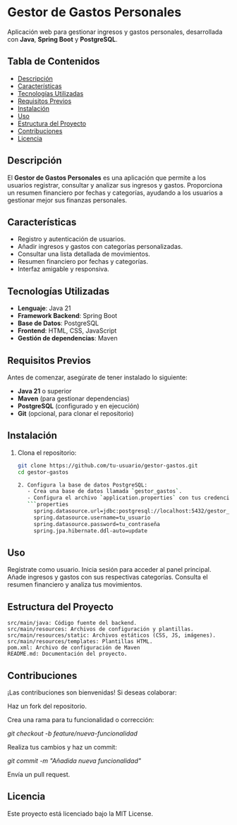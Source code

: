 # Gestor de Gastos Personales

Aplicación web para gestionar ingresos y gastos personales, desarrollada con **Java**, **Spring Boot** y **PostgreSQL**.

## Tabla de Contenidos
- [Descripción](#descripción)
- [Características](#características)
- [Tecnologías Utilizadas](#tecnologías-utilizadas)
- [Requisitos Previos](#requisitos-previos)
- [Instalación](#instalación)
- [Uso](#uso)
- [Estructura del Proyecto](#estructura-del-proyecto)
- [Contribuciones](#contribuciones)
- [Licencia](#licencia)

## Descripción
El **Gestor de Gastos Personales** es una aplicación que permite a los usuarios registrar, consultar y analizar sus ingresos y gastos. Proporciona un resumen financiero por fechas y categorías, ayudando a los usuarios a gestionar mejor sus finanzas personales.

## Características
- Registro y autenticación de usuarios.
- Añadir ingresos y gastos con categorías personalizadas.
- Consultar una lista detallada de movimientos.
- Resumen financiero por fechas y categorías.
- Interfaz amigable y responsiva.

## Tecnologías Utilizadas
- **Lenguaje**: Java 21
- **Framework Backend**: Spring Boot
- **Base de Datos**: PostgreSQL
- **Frontend**: HTML, CSS, JavaScript
- **Gestión de dependencias**: Maven

## Requisitos Previos
Antes de comenzar, asegúrate de tener instalado lo siguiente:
- **Java 21** o superior
- **Maven** (para gestionar dependencias)
- **PostgreSQL** (configurado y en ejecución)
- **Git** (opcional, para clonar el repositorio)

## Instalación
1. Clona el repositorio:
   ```bash
   git clone https://github.com/tu-usuario/gestor-gastos.git
   cd gestor-gastos

   2. Configura la base de datos PostgreSQL:
      - Crea una base de datos llamada `gestor_gastos`.
      - Configura el archivo `application.properties` con tus credenciales de PostgreSQL.
      ```properties
        spring.datasource.url=jdbc:postgresql://localhost:5432/gestor_gastos
        spring.datasource.username=tu_usuario
        spring.datasource.password=tu_contraseña
        spring.jpa.hibernate.ddl-auto=update

## Uso
Regístrate como usuario.
Inicia sesión para acceder al panel principal.
Añade ingresos y gastos con sus respectivas categorías.
Consulta el resumen financiero y analiza tus movimientos.
## Estructura del Proyecto
```plaintext
src/main/java: Código fuente del backend.
src/main/resources: Archivos de configuración y plantillas.
src/main/resources/static: Archivos estáticos (CSS, JS, imágenes).
src/main/resources/templates: Plantillas HTML.
pom.xml: Archivo de configuración de Maven
README.md: Documentación del proyecto.
```
## Contribuciones
¡Las contribuciones son bienvenidas! Si deseas colaborar:

Haz un fork del repositorio.

Crea una rama para tu funcionalidad o corrección:

*git checkout -b feature/nueva-funcionalidad*

Realiza tus cambios y haz un commit:

*git commit -m "Añadida nueva funcionalidad"*

Envía un pull request.

## Licencia
Este proyecto está licenciado bajo la MIT License.
